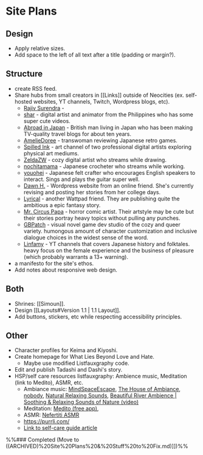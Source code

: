 # Site Plans
## Design
- Apply relative sizes.
- Add space to the left of all text after a title (padding or margin?).
## Structure
- create RSS feed.
- Share hubs from small creators in [[Links]] outside of Neocities (ex. self-hosted websites, YT channels, Twitch, Wordpress blogs, etc).
	- [Rajiv Surendra](https://www.youtube.com/@rajivsurendra) -
	- [shar](https://www.youtube.com/@shar) - digital artist and animator from the Philippines who has some super cute videos.
	- [Abroad in Japan](https://www.youtube.com/@AbroadinJapan) - British man living in Japan who has been making TV-quality travel blogs for about ten years.
	- [AmelieDoree](https://www.youtube.com/@AmelieDoree) - transwoman reviewing Japanese retro games.
	- [Spilled Ink](https://www.youtube.com/@SpilledInkyt) - art channel of two professional digital artists exploring physical art mediums.
	- [ZeldaZW](https://www.twitch.tv/zeldacw) - cozy digital artist who streams while drawing.
	- [nochitamama](https://www.twitch.tv/nochitamama) - Japanese crocheter who streams while working.
	- [youohei](https://www.twitch.tv/yoouhei) - Japanese felt crafter who encourages English speakers to interact. Sings and plays the guitar super well.
	- [Dawn H.](https://dawnahwriting.wordpress.com/) - Wordpress website from an online friend. She's currently revising and posting her stories from her college days.
	- [Lyrical](https://www.wattpad.com/user/exLyrical) - another Wattpad friend. They are publishing quite the ambitious a epic fantasy story.
	- [Mr. Circus Papa](https://tapas.io/MrCircusPapa) - horror comic artist. Their artstyle may be cute but their stories portray heavy topics without pulling any punches.
	- [GBPatch](https://gbpatch.itch.io/) - visual novel game dev studio of the cozy and queer variety. humongous amount of character customization and inclusive dialogue choices in the widest sense of the word. 
	- [Linfamy](https://www.youtube.com/channel/UCBkqDNqao03ldC3u78-Pp8g) - YT channels that covers Japanese history and folktales. heavy focus on the female experience and the business of pleasure (which probably warrants a 13+ warning).
- a manifesto for the site's ethos.
- Add notes about responsive web design.
## Both
- Shrines: [[Simoun]].
- Design [[Layouts#Version 1.1 | 1.1 Layout]].
- Add buttons, stickers, etc while respecting accessibility principles.
## Other
- Character profiles for Keima and Kiyoshi.
- Create homepage for What Lies Beyond Love and Hate.
	- Maybe use modified Listfauxgraphy code.
- Edit and publish Tadashi and Dashi's story.
- HSP/self care resources listfauxgraphy: Ambience music, Meditation (link to Medito), ASMR, etc.
	- Ambiance music: [MindSpaceEscape](https://www.youtube.com/@MindspaceEscape), [The House of Ambiance](https://www.youtube.com/@thehouseofambience), [nobody](https://www.youtube.com/@NaturalRelaxingSounds), [Natural Relaxing Sounds](https://www.youtube.com/@NaturalRelaxingSounds), [Beautiful River Ambience | Soothing & Relaxing Sounds of Nature (video)](https://www.youtube.com/watch?v=u6YjCKANgZ0&list=PLg9jwr3FQbeEYpecfMgYJvlhm1rr4cfUT&index=4)
	- Meditation: [Medito (free app)](https://meditofoundation.org/medito-app), 
	- ASMR: [Nefertiti ASMR](https://youtube.com/@nefertitiasmr565)
	- https://purrli.com/
	- [Link to self-care guide article]()

%%### Completed (Move to ((ARCHIVED)%20Site%20Plans%20&%20Stuff%20to%20Fix.md)]])%%